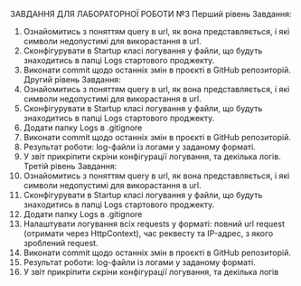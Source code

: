 ЗАВДАННЯ ДЛЯ ЛАБОРАТОРНОЇ РОБОТИ №3
Перший рівень
Завдання:
1. Ознайомитись з поняттям query в url, як вона представляється, і які символи недопустимі для 
викорастання в url.
2. Cконфігурувати в Startup класі логування у файли, що будуть знаходитись в папці Logs стартового 
проджекту.
3. Виконати commit щодо останніх змін в проєкті в GitHub репозиторій.
Другий рівень
Завдання:
4. Ознайомитись з поняттям query в url, як вона представляється, і які символи недопустимі для 
викорастання в url.
5. Cконфігурувати в Startup класі логування у файли, що будуть знаходитись в папці Logs стартового 
проджекту.
6. Додати папку Logs в .gitignore
7. Виконати commit щодо останніх змін в проєкті в GitHub репозиторій.
8. Результат роботи: log-файли із логами у заданому форматі. 
9. У звіт прикріпити скріни конфігурації логування, та декілька логів.
Третій рівень
Завдання:
1. Ознайомитись з поняттям query в url, як вона представляється, і які символи недопустимі для 
викорастання в url.
2. Cконфігурувати в Startup класі логування у файли, що будуть знаходитись в папці Logs стартового 
проджекту.
3. Додати папку Logs в .gitignore
4. Налаштувати логування всіх requests у форматі: повний url request (отримати через HttpContext), час 
реквесту та IP-адрес, з якого зроблений request.
5. Виконати commit щодо останніх змін в проєкті в GitHub репозиторій.
6. Результат роботи: log-файли із логами у заданому форматі. 
7. У звіт прикріпити скріни конфігурації логування, та декілька логів
